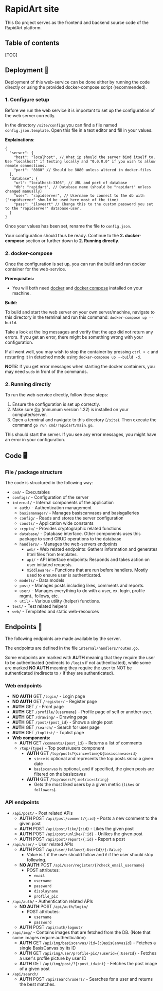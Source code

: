 # RapidArt site
This Go project serves as the frontend and backend source code of the RapidArt platform.

## Table of contents

[TOC]

## Deployment 🚀
Deployment of this web-service can be done either by running the code directly or using the provided docker-compose script (recommended).

### 1. Configure setup
Before we run the web service it is important to set up the configuration of the web server correctly.

In the directory `/site/configs` you can find a file named `config.json.template`. Open this file in a text editor and fill in your values.

**Explainations:**
```
{
  "server": {
    "host": "localhost", // What ip should the server bind itself to. Use "localhost" if testing locally and "0.0.0.0" if you wish to allow remote connections.
    "port": "8080" // Should be 8080 unless altered in docker-files
  },
  "database": {
    "url": "localhost:3306", // URL and port of database
    "db": "rapidart", // Database name (should be "rapidart" unless changed manually)
    "user": "rapidserver", // Username to connect to the db with ("rapidserver" should be used here most of the time)
    "pass": "iloveart" // Change this to the custom password you set to the "rapidserver" database-user.
  }
}
```

Once your values has been set, rename the file to `config.json`.

Your configuration should thus be ready. Continue to the **2. docker-compose** section or further down to **2. Running directly**.

### 2. docker-compose
Once the configuration is set up, you can run the build and run docker container for the web-service.

**Prerequisites:**
* You will both need [docker](https://docs.docker.com/get-started/get-docker/) and [docker compose](https://docs.docker.com/compose/install/) installed on your machine.

**Build:**

To build and start the web server on your own server/machine, navigate to this directory in the terminal and run this command: `docker-compose up --build`.

Take a look at the log messages and verify that the app did not return any errors. If you get an error, there might be something wrong with your configuration.

If all went well, you may wish to stop the container by pressing `ctrl + c` and restarting it in detached mode using `docker-compose up --build -d`.

**NOTE:** If you get error messages when starting the docker containers, you may need `sudo` in front of the commands.

### 2. Running directly
To run the web-service directly, follow these steps:

1. Ensure the configuration is set up correctly.
2. Make sure [Go](https://go.dev/dl/) (minumum version 1.22) is installed on your computer/server.
3. Open a terminal and navigate to this directory (`/site`). Then execute the command `go run cmd/rapidart/main.go`.

This should start the server. If you see any error messages, you might have an error in your configuration.

## Code 🖥️

### File / package structure
The code is structured in the following way:
* `cmd/` - Executables
* `configs/` - Configuration of the server
* `internal/` - Internal components of the application
  * `auth/` - Authentication management
  * `basismanager/` - Manages basiscanvases and basisgalleries
  * `config/` - Reads and stores the server configuration
  * `consts/` - Application wide constants
  * `crypto/` - Provides cryptographic related functions
  * `database/` - Database interface. Other components uses this package to send CRUD operations to the database
  * `handlers/` - Manages the web-servers endpoints
    * `web/` - Web related endpoints: Gathers information and generates html files from templates. 
    * `api/` - API interface endpoints: Responds and takes action on user initiated requests.
    * `middleware/` - Functions that are run before handlers. Mostly used to ensure user is authenticated.
  * `models/` - Data models
  * `post/` - Manages posts including likes, comments and reports.
  * `user/` - Manages everything to do with a user, ex. login, profile mgmt., follows, etc.
  * `util/` - Various utility (helper) functions. 
* `test/` - Test related helpers
* `web/` - Templated and static web-resources

## Endpoints 🔌
The following endpoints are made available by the server. 

The endpoints are defined in the file `internal/handlers/routes.go`.

Some endpoints are marked with **AUTH** meaning that they require the user to be authenticated (redirects to `/login` if not authenticated), while some are marked **NO AUTH** meaning they require the user to NOT be authenticated (redirects to `/` if they are authenticated).  

### Web endpoints
* **NO AUTH** GET `/login/` - Login page
* **NO AUTH** GET `/register/` - Register page
* **AUTH** GET `/` - Front page
* **AUTH** GET `/profile/{username}` - Profile page of self or another user.
* **AUTH** GET `/drawing/` - Drawing page
* **AUTH** GET `/post/{post_id}` - Shows a single post
* **AUTH** GET `/search/` - Search for user page
* **AUTH** GET `/toplist/` - Toplist page
* **Web components:**
  * **AUTH** GET `/comments/{post_id}` - Returns a list of comments
  * `/top/{type}` - Top posts/users component
    * **AUTH** GET `/top/posts?{since=time}&{basiscanvas=id}`
      * `since` is optional and represents the top posts *since* a given date
      * `basiscanvas` is optional, and if specified, the given posts are filtered on the basiscavas
    * **AUTH** GET `/top/users?{:metric=string}`
      * Gets the most liked users by a given metric (`likes` or `followers`).

### API endpoints
* `/api/post/` - Post related APIs
  * **AUTH** POST `/api/post/comment/{:id}` - Posts a new comment to the given post
  * **AUTH** POST `/api/post/like/{:id}` - Likes the given post
  * **AUTH** POST `/api/post/unlike/{:id}` - Unlikes the given post
  * **AUTH** POST `/api/post/report/{:id}` - Report a post
* `/api/user/` - User related APIs
  * **AUTH** POST `/api/user/follow/{:UserId}/{:Value}`
    * Value is `1` if the user should follow and `0` if the user should stop following.
  * **NO AUTH** POST `/api/user/register/{?check_email_username}`
    * POST attributes:
      * `email`
      * `username`
      * `password`
      * `displayname`
      * `profile_pic`
* `/api/auth/` - Authentication related APIs
  * **NO AUTH** POST `/api/auth/login/`
    * POST attributes:
      * `username`
      * `password`
  * **AUTH** POST `/api/auth/logout/`
* `/api/img/` - Contains images that are fetched from the DB. (Note that some images require authentication)
  * **AUTH** GET `/api/img/basiscanvas/?id={:BasisCanvasId}` - Fetches a single BasisCanvas by its ID
  * **AUTH** GET `/api/img/user/profile-pic/?userid={:UserId}` - Fetches a user's profile picture by user ID
  * **AUTH** GET `/api/img/post/?{:post_id=int}` - Fetches the post image of a given post
* `/api/search/`
  * **AUTH** POST `/api/search/users/` - Searches for a user and returns the best matches.